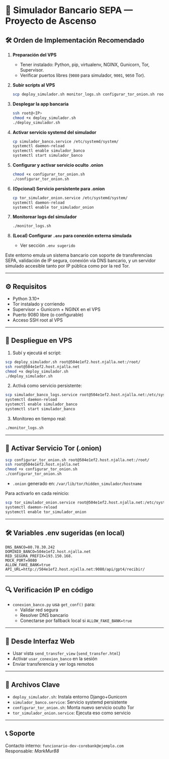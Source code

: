 # 💸 Simulador Bancario SEPA — Proyecto de Ascenso

## 🛠️ Orden de Implementación Recomendado

1. **Preparación del VPS**
   - Tener instalado: Python, pip, virtualenv, NGINX, Gunicorn, Tor, Supervisor.
   - Verificar puertos libres (`9080` para simulador, `9001`, `9050` Tor).

2. **Subir scripts al VPS**
   ```bash
   scp deploy_simulador.sh monitor_logs.sh configurar_tor_onion.sh root@<IP>:/root/
   ```

3. **Desplegar la app bancaria**
   ```bash
   ssh root@<IP>
   chmod +x deploy_simulador.sh
   ./deploy_simulador.sh
   ```

4. **Activar servicio systemd del simulador**
   ```bash
   cp simulador_banco.service /etc/systemd/system/
   systemctl daemon-reload
   systemctl enable simulador_banco
   systemctl start simulador_banco
   ```

5. **Configurar y activar servicio oculto .onion**
   ```bash
   chmod +x configurar_tor_onion.sh
   ./configurar_tor_onion.sh
   ```

6. **(Opcional) Servicio persistente para .onion**
   ```bash
   cp tor_simulador_onion.service /etc/systemd/system/
   systemctl daemon-reload
   systemctl enable tor_simulador_onion
   ```

7. **Monitorear logs del simulador**
   ```bash
   ./monitor_logs.sh
   ```

8. **(Local) Configurar `.env` para conexión externa simulada**
   - Ver sección `.env sugerido`


Este entorno emula un sistema bancario con soporte de transferencias SEPA, validación de IP segura, conexión vía DNS bancario, y un servidor simulado accesible tanto por IP pública como por la red Tor.

---

## ⚙️ Requisitos

- Python 3.10+
- Tor instalado y corriendo
- Supervisor + Gunicorn + NGINX en el VPS
- Puerto 9080 libre (o configurable)
- Acceso SSH root al VPS

---

## 🚀 Despliegue en VPS

1. Subí y ejecutá el script:
```bash
scp deploy_simulador.sh root@504e1ef2.host.njalla.net:/root/
ssh root@504e1ef2.host.njalla.net
chmod +x deploy_simulador.sh
./deploy_simulador.sh
```

2. Activá como servicio persistente:
```bash
scp simulador_banco_logs.service root@504e1ef2.host.njalla.net:/etc/systemd/system/simulador_banco.service
systemctl daemon-reload
systemctl enable simulador_banco
systemctl start simulador_banco
```

3. Monitoreo en tiempo real:
```bash
./monitor_logs.sh
```

---

## 🧅 Activar Servicio Tor (.onion)

```bash
scp configurar_tor_onion.sh root@504e1ef2.host.njalla.net:/root/
ssh root@504e1ef2.host.njalla.net
chmod +x configurar_tor_onion.sh
./configurar_tor_onion.sh
```

- `.onion` generado en: `/var/lib/tor/hidden_simulador/hostname`

Para activarlo en cada reinicio:
```bash
scp tor_simulador_onion.service root@504e1ef2.host.njalla.net:/etc/systemd/system/
systemctl daemon-reload
systemctl enable tor_simulador_onion
```

---

## 🛠️ Variables .env sugeridas (en local)

```env
DNS_BANCO=80.78.30.242
DOMINIO_BANCO=504e1ef2.host.njalla.net
RED_SEGURA_PREFIX=193.150.168.
MOCK_PORT=9080
ALLOW_FAKE_BANK=true
API_URL=http://504e1ef2.host.njalla.net:9080/api/gpt4/recibir/
```

---

## 🔍 Verificación IP en código

- `conexion_banco.py` usa `get_conf()` para:
  - Validar red segura
  - Resolver DNS bancario
  - Conectarse por fallback local si `ALLOW_FAKE_BANK=true`

---

## 🧪 Desde Interfaz Web

- Usar vista `send_transfer_view` (`send_transfer.html`)
- Activar `usar_conexion_banco` en la sesión
- Enviar transferencia y ver logs remotos

---

## 📂 Archivos Clave

- `deploy_simulador.sh`: Instala entorno Django+Gunicorn
- `simulador_banco.service`: Servicio systemd persistente
- `configurar_tor_onion.sh`: Monta nuevo servicio oculto Tor
- `tor_simulador_onion.service`: Ejecuta eso como servicio

---

## 📞 Soporte

Contacto interno: `funcionario-dev-corebank@ejemplo.com`  
Responsable: _MarkMur88_
